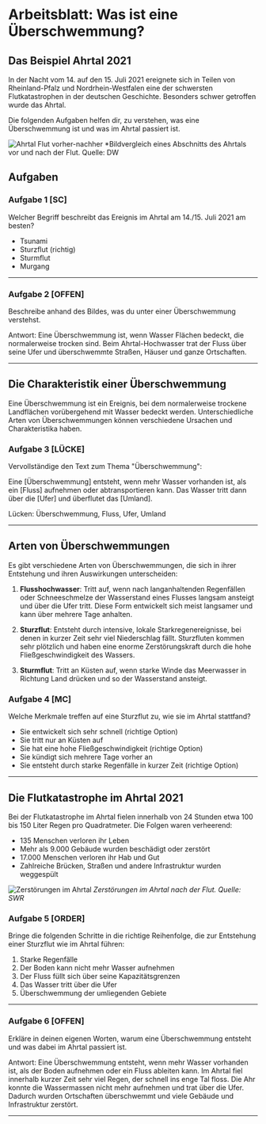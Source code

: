 # Arbeitsblatt: Was ist eine Überschwemmung?

## Das Beispiel Ahrtal 2021

In der Nacht vom 14. auf den 15. Juli 2021 ereignete sich in Teilen von Rheinland-Pfalz und Nordrhein-Westfalen eine der schwersten Flutkatastrophen in der deutschen Geschichte. Besonders schwer getroffen wurde das Ahrtal. 

Die folgenden Aufgaben helfen dir, zu verstehen, was eine Überschwemmung ist und was im Ahrtal passiert ist.

![Ahrtal Flut vorher-nachher](https://static.dw.com/image/58298051_1004.webp)
*Bildvergleich eines Abschnitts des Ahrtals vor und nach der Flut. Quelle: DW

## Aufgaben

### Aufgabe 1 [SC]
Welcher Begriff beschreibt das Ereignis im Ahrtal am 14./15. Juli 2021 am besten?
- Tsunami
- Sturzflut (richtig)
- Sturmflut
- Murgang
---

### Aufgabe 2 [OFFEN]
Beschreibe anhand des Bildes, was du unter einer Überschwemmung verstehst.

Antwort: Eine Überschwemmung ist, wenn Wasser Flächen bedeckt, die normalerweise trocken sind. Beim Ahrtal-Hochwasser trat der Fluss über seine Ufer und überschwemmte Straßen, Häuser und ganze Ortschaften.

---

## Die Charakteristik einer Überschwemmung

Eine Überschwemmung ist ein Ereignis, bei dem normalerweise trockene Landflächen vorübergehend mit Wasser bedeckt werden. Unterschiedliche Arten von Überschwemmungen können verschiedene Ursachen und Charakteristika haben.

### Aufgabe 3 [LÜCKE]
Vervollständige den Text zum Thema "Überschwemmung":

Eine [Überschwemmung] entsteht, wenn mehr Wasser vorhanden ist, als ein [Fluss] aufnehmen oder abtransportieren kann. Das Wasser tritt dann über die [Ufer] und überflutet das [Umland].

Lücken: Überschwemmung, Fluss, Ufer, Umland

---

## Arten von Überschwemmungen

Es gibt verschiedene Arten von Überschwemmungen, die sich in ihrer Entstehung und ihren Auswirkungen unterscheiden:

1. **Flusshochwasser**: Tritt auf, wenn nach langanhaltenden Regenfällen oder Schneeschmelze der Wasserstand eines Flusses langsam ansteigt und über die Ufer tritt. Diese Form entwickelt sich meist langsamer und kann über mehrere Tage anhalten.

2. **Sturzflut**: Entsteht durch intensive, lokale Starkregenereignisse, bei denen in kurzer Zeit sehr viel Niederschlag fällt. Sturzfluten kommen sehr plötzlich und haben eine enorme Zerstörungskraft durch die hohe Fließgeschwindigkeit des Wassers.

3. **Sturmflut**: Tritt an Küsten auf, wenn starke Winde das Meerwasser in Richtung Land drücken und so der Wasserstand ansteigt.

### Aufgabe 4 [MC]
Welche Merkmale treffen auf eine Sturzflut zu, wie sie im Ahrtal stattfand?
- Sie entwickelt sich sehr schnell (richtige Option)
- Sie tritt nur an Küsten auf
- Sie hat eine hohe Fließgeschwindigkeit (richtige Option)
- Sie kündigt sich mehrere Tage vorher an
- Sie entsteht durch starke Regenfälle in kurzer Zeit (richtige Option)
---

## Die Flutkatastrophe im Ahrtal 2021

Bei der Flutkatastrophe im Ahrtal fielen innerhalb von 24 Stunden etwa 100 bis 150 Liter Regen pro Quadratmeter. Die Folgen waren verheerend:

- 135 Menschen verloren ihr Leben
- Mehr als 9.000 Gebäude wurden beschädigt oder zerstört
- 17.000 Menschen verloren ihr Hab und Gut
- Zahlreiche Brücken, Straßen und andere Infrastruktur wurden weggespült

![Zerstörungen im Ahrtal](https://www.swrfernsehen.de/swr-aktuell/hochwasser-ahr-schutt-100~_v-16x9@2dL_-6c42aff4e68b43c7868c3240d3ebfa29867457da.jpg)
*Zerstörungen im Ahrtal nach der Flut. Quelle: SWR*

### Aufgabe 5 [ORDER]
Bringe die folgenden Schritte in die richtige Reihenfolge, die zur Entstehung einer Sturzflut wie im Ahrtal führen:

1. Starke Regenfälle
2. Der Boden kann nicht mehr Wasser aufnehmen
3. Der Fluss füllt sich über seine Kapazitätsgrenzen
4. Das Wasser tritt über die Ufer
5. Überschwemmung der umliegenden Gebiete
---

### Aufgabe 6 [OFFEN]
Erkläre in deinen eigenen Worten, warum eine Überschwemmung entsteht und was dabei im Ahrtal passiert ist.

Antwort: Eine Überschwemmung entsteht, wenn mehr Wasser vorhanden ist, als der Boden aufnehmen oder ein Fluss ableiten kann. Im Ahrtal fiel innerhalb kurzer Zeit sehr viel Regen, der schnell ins enge Tal floss. Die Ahr konnte die Wassermassen nicht mehr aufnehmen und trat über die Ufer. Dadurch wurden Ortschaften überschwemmt und viele Gebäude und Infrastruktur zerstört.

---

